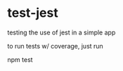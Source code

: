 # test-jest
testing the use of jest in a simple app

to run tests w/ coverage, just run

  npm test

